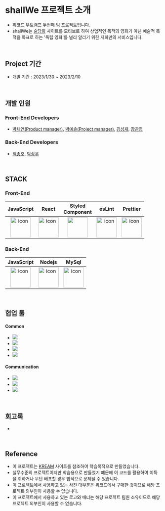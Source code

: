 # shallWe 프로젝트 소개

- 위코드 부트캠프 두번째 팀 프로젝트입니다.
- shallWe는 [술담화](https://www.sooldamhwa.com/) 사이트를 모티브로 하여 상업적인 목적의 영화가 아닌 예술적 목적을 목표로 하는 '독립 영화'를 널리 알리기 위한 저희만의 서비스입니다.

<br>

## Project 기간
- 개발 기간 : 2023/1/30 ~ 2023/2/10

<br>

## 개발 인원

### Front-End Developers
- [박채연(Product manager)](https://github.com/cccodus313), [박예솔(Project manager)](https://github.com/yessssssssssol), [김성재](https://github.com/jakesungjaekim), [장찬영](https://github.com/Jangchan0)

### Back-End Developers
- [백종호](https://github.com/JongHoB), [박상우](https://github.com/Jetkick)

<br>

## STACK

### Front-End

|JavaScript|React|Styled</br>Component|esLint|Prettier|
| :--: | :--: | :--: | :--: | :--: |
| <img src="https://techstack-generator.vercel.app/js-icon.svg" alt="icon" width="65" height="65" /> | <img src="https://techstack-generator.vercel.app/react-icon.svg" alt="icon" width="65" height="65" /> | <img src="https://styled-components.com/logo.png" width="65" height="65" /></div> | <img src="https://techstack-generator.vercel.app/eslint-icon.svg" alt="icon" width="65" height="65" /> | <img src="https://techstack-generator.vercel.app/prettier-icon.svg" alt="icon" width="65" height="65" /> |

### Back-End

|JavaScript|Nodejs|MySql|
| :--: | :--: | :--: |
| <img src="https://techstack-generator.vercel.app/js-icon.svg" alt="icon" width="65" height="65" /> | <img src="https://techstack-generator.vercel.app/nginx-icon.svg" alt="icon" width="65" height="65" /> | <img src="https://techstack-generator.vercel.app/mysql-icon.svg" alt="icon" width="65" height="65" />


<br>

## 협업 툴

#### Common
- <img src="https://img.shields.io/badge/Git-F05032?style=flat&amp;logo=Git&amp;logoColor=white">
- <img src="https://img.shields.io/badge/GitHub-181717?style=flat&amp;logo=GitHub&amp;logoColor=white">
- <img src="https://img.shields.io/badge/VSCode-007ACC?style=flat&amp;logo=Visual Studio Code&amp;logoColor=white">
- <img src="https://img.shields.io/badge/Postman-FF6C37?style=flat&amp;logo=Postman Code&amp;logoColor=white">

#### Communication
- <img src="https://img.shields.io/badge/Slack-4A154B?style=flat&amp;logo=Slack&amp;logoColor=white">
- <img src="https://img.shields.io/badge/Figma-F24E1E?style=flat&logo=Figma&logoColor=white"/>
- <img src="https://img.shields.io/badge/Notion-000000?style=flat&amp;logo=Notion&amp;logoColor=white">


<br>

## 회고록
- 

<br>

## Reference
- 이 프로젝트는 [KREAM](https://kream.co.kr/) 사이트를 참조하여 학습목적으로 만들었습니다.
- 실무수준의 프로젝트이지만 학습용으로 만들었기 떄문에 이 코드를 활용하여 이득을 취하거나 무단 배포할 경우 법적으로 문제될 수 있습니다.
- 이 프로젝트에서 사용하고 있는 사진 대부분은 위코드에서 구매한 것이므로 해당 프로젝트 외부인이 사용할 수 없습니다.
- 이 프로젝트에서 사용하고 있는 로고와 배너는 해당 프로젝트 팀원 소유이므로 해당 프로젝트 외부인이 사용할 수 없습니다.

